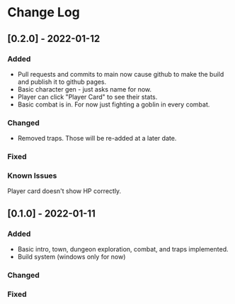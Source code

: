 # Change Log

## [0.2.0] - 2022-01-12

### Added
- Pull requests and commits to main now cause github to make the build and publish it to github pages.
- Basic character gen - just asks name for now.
- Player can click "Player Card" to see their stats.
- Basic combat is in. For now just fighting a goblin in every combat.

### Changed
- Removed traps. Those will be re-added at a later date.

### Fixed

### Known Issues
Player card doesn't show HP correctly.


## [0.1.0] - 2022-01-11

### Added
- Basic intro, town, dungeon exploration, combat, and traps implemented.
- Build system (windows only for now)

### Changed

### Fixed
